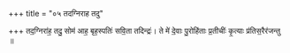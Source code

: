 +++
title = "०५ तदग्निराह तदु"

+++
तद॒ग्निरा॑ह॒ तदु॒ सोम॑ आह॒ बृह॒स्पतिः॑ सवि॒ता तदिन्द्रः॑। ते मे॑ दे॒वाः पु॒रोहि॑ताः प्र॒तीचीः॑ कृ॒त्याः प्र॑तिस॒रैर॑जन्तु ॥